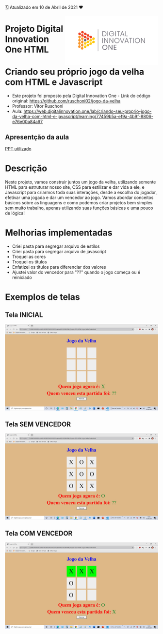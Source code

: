 :spiral_calendar: Atualizado em 10 de Abril de 2021 :heart:

<img align="right" alt="GIF" height="160px" src="https://github.com/rdeconti/rdeconti-resources/blob/main/Digital%20Innovation%20One%20-%20Logotipo.png" />

# Projeto Digital Innovation One HTML

# Criando seu próprio jogo da velha com HTML e Javascript

- Este projeto foi proposto pela Digital Innovation One - Link do código original: https://github.com/ruschoni02/jogo-da-velha
- Professor: Vitor Ruschoni
- Aula: https://web.digitalinnovation.one/lab/criando-seu-proprio-jogo-da-velha-com-html-e-javascript/learning/77459b5a-ef9a-4b9f-8806-e76e00a84a97

## Apresentção da aula

[PPT utilizado](https://docs.google.com/presentation/d/1-ao-3echbBHzdSqRF726K4GUFMn7JoL0dhoJWyPORXY/edit?usp=sharing)

# Descrição

Neste projeto, vamos construir juntos um jogo da velha, utilizando somente HTML para estruturar nosso site, CSS para estilizar e dar vida a ele, e Javascript para criarmos toda suas interações, desde a escolha do jogador, efetivar uma jogada e dar um vencedor ao jogo. Vamos abordar conceitos básicos sobre as linguagens e como podemos criar projetos bem simples sem muito trabalho, apenas utilizando suas funções básicas e uma pouco de lógica!

# Melhorias implementadas

- Criei pasta para segregar arquivo de estilos
- Criei pasta para segregar arquivo de javascript
- Troquei as cores
- Troquei os títulos
- Enfatizei os títulos para diferenciar dos valores
- Ajustei valor do vencedor para "??" quando o jogo começa ou é reiniciado

# Exemplos de telas

## Tela INICIAL

<img src="https://github.com/rdeconti/Projeto-DIO-HTML-Jogo-Velha/blob/main/screen_tests/tela-inicial.jpg" />

## Tela SEM VENCEDOR

<img src="https://github.com/rdeconti/Projeto-DIO-HTML-Jogo-Velha/blob/main/screen_tests/tela-sem-encedor.jpg" />

## Tela COM VENCEDOR

<img src="https://github.com/rdeconti/Projeto-DIO-HTML-Jogo-Velha/blob/main/screen_tests/tela-vencedor.jpg" />
